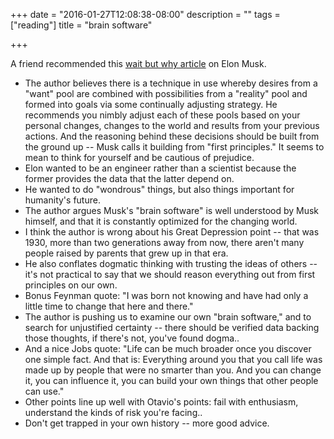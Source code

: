 +++
date = "2016-01-27T12:08:38-08:00"
description = ""
tags = ["reading"]
title = "brain software"

+++

A friend recommended this [wait but why article](http://waitbutwhy.com/2015/11/the-cook-and-the-chef-musks-secret-sauce.html)
on Elon Musk.

<!--more-->

* The author believes there is a technique in use whereby desires from a "want" pool
are combined with possibilities from a "reality" pool
and formed into goals via some continually adjusting strategy.
He recommends you nimbly adjust each of these pools based on your personal changes,
changes to the world and results from your previous actions.
And the reasoning behind these decisions should be built from the ground up --
Musk calls it building from "first principles."
It seems to mean to think for yourself and be cautious of prejudice.
* Elon wanted to be an engineer rather than a scientist
because the former provides the data that the latter depend on.
* He wanted to do "wondrous" things, but also things important for humanity's future.
* The author argues Musk's "brain software" is well understood by Musk himself,
and that it is constantly optimized for the changing world.
* I think the author is wrong about his Great Depression point --
that was 1930, more than two generations away from now,
there aren't many people raised by parents that grew up in that era.
* He also conflates dogmatic thinking with trusting the ideas of others --
it's not practical to say that we should reason everything out from first principles on our own.
* Bonus Feynman quote: "I was born not knowing and
have had only a little time to change that here and there."
* The author is pushing us to examine our own "brain software,"
and to search for unjustified certainty --
there should be verified data backing those thoughts,
if there's not, you've found dogma..
* And a nice Jobs quote: "Life can be much broader once you discover one simple fact.
And that is: Everything around you that you call life was made up by people that were no smarter than you.
And you can change it, you can influence it, you can build your own things that other people can use."
* Other points line up well with Otavio's points:
fail with enthusiasm, understand the kinds of risk you're facing..
* Don't get trapped in your own history -- more good advice.
